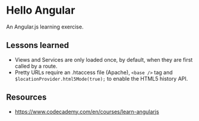 # Hello Angular
An Angular.js learning exercise.

## Lessons learned
- Views and Services are only loaded once, by default, when they are first called by a route.
- Pretty URLs require an .htaccess file (Apache), `<base />` tag and `$locationProvider.html5Mode(true);` to enable the HTML5 history API.

## Resources
- https://www.codecademy.com/en/courses/learn-angularjs